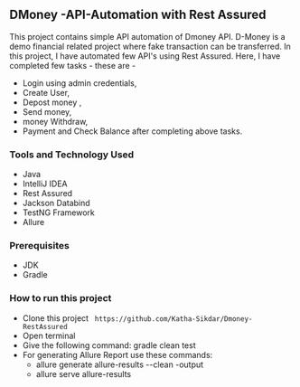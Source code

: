 ## DMoney -API-Automation with Rest Assured
This project contains simple API automation of Dmoney API. D-Money is a demo financial related project where fake transaction can be transferred.
In this project, I have automated few API's using Rest Assured.
Here, I have completed few tasks - these are -
  - Login using admin credentials,
  -  Create User,
  -  Depost money ,
  -   Send money,
  -   money Withdraw,
  -   Payment and Check Balance after completing above tasks.

### Tools and Technology Used
  - Java
  - IntelliJ IDEA
  - Rest Assured
  - Jackson Databind
  - TestNG Framework
  - Allure

### Prerequisites
  - JDK
  - Gradle

### How to run this project
  - Clone this project ``` https://github.com/Katha-Sikdar/Dmoney-RestAssured```
  - Open terminal
  - Give the following command: gradle clean test
  - For generating Allure Report use these commands:
       -  allure generate allure-results --clean -output
       -  allure serve allure-results

